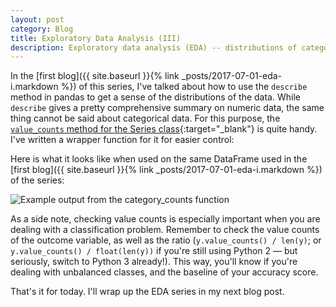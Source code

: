 ```yaml
---
layout: post
category: Blog
title: Exploratory Data Analysis (III)
description: Exploratory data analysis (EDA) -- distributions of categorical data
---
```

In the [first blog]({{ site.baseurl }}{% link _posts/2017-07-01-eda-i.markdown %}) of this series, I've talked about how to use the `describe` method in pandas to get a sense of the distributions of the data.
While `describe` gives a pretty comprehensive summary on numeric data, the same thing cannot be said about categorical data.
For this purpose, the [`value_counts` method for the Series class](http://pandas.pydata.org/pandas-docs/stable/generated/pandas.Series.value_counts.html#pandas-series-value-counts){:target="_blank"} is quite handy.
I've written a wrapper function for it for easier control:

<script src="https://gist.github.com/Ailuropoda1864/46761b8f20669afa4871942ee444220a.js"></script>

Here is what it looks like when used on the same DataFrame used in the [first blog]({{ site.baseurl }}{% link _posts/2017-07-01-eda-i.markdown %}) of the series:

![Example output from the category_counts function](category_counts.png)

As a side note, checking value counts is especially important when you are dealing with a classification problem.
Remember to check the value counts of the outcome variable, as well as the ratio (`y.value_counts() / len(y)`; or `y.value_counts() / float(len(y))` if you're still using Python 2 &mdash; but seriously, switch to Python 3 already!).
This way, you'll know if you're dealing with unbalanced classes, and the baseline of your accuracy score.

That's it for today. I'll wrap up the EDA series in my next blog post.
